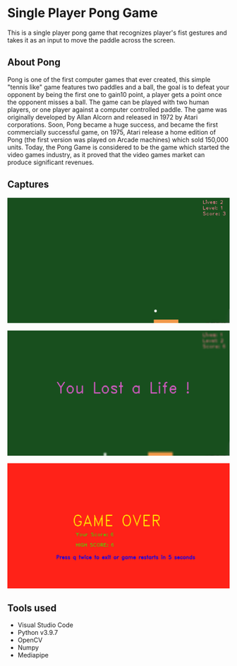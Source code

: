 # Single Player Pong Game

This is a single player pong game that recognizes player's fist gestures and takes it as an input to move the paddle across the screen.

## About Pong

Pong is one of the first computer games that ever created, this simple "tennis like" game features two paddles and a ball, the goal is to defeat your opponent by being the first one to gain10 point, a player gets a point once the opponent misses a ball. The game can be played with two human players, or one player against a computer controlled paddle. The game was originally developed by Allan Alcorn and released in 1972 by Atari corporations. Soon, Pong became a huge success, and became the first commercially successful game, on 1975, Atari release a home edition of Pong (the first version was played on Arcade machines) which sold 150,000 units. Today, the Pong Game is considered to be the game which started the video games industry, as it proved that the video games market can produce significant revenues.

## Captures

![](Captures/Classic%20Pong%20Game%201.png)

![](Captures/Classic%20Pong%20Game%202.png)

![](Captures/Classic%20Pong%20Game%203.png)

## Tools used
- Visual Studio Code
- Python v3.9.7
- OpenCV
- Numpy
- Mediapipe